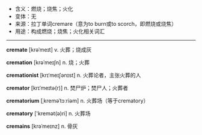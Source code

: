 - <span class="definition">含义：燃烧；烧焦；火化</span>
- <span class="definition">变体：无</span>
- <span class="definition">来源：拉丁单词cremare（意为to burn或to scorch，即燃烧或烧焦）</span>
- <span class="definition">用途：构成燃烧；烧焦；火化相关词汇</span>

---

<span class="vocabulary">**cremate**</span> [krəˈmeɪt] v. 火葬；烧成灰

<span class="vocabulary">**cremation**</span> [krəˈmeɪʃn] n. 烧；火葬

<span class="vocabulary">**cremationist**</span> [krɪˈmeɪʃənɪst] n. 火葬论者，主张火葬的人

<span class="vocabulary">**cremator**</span> [krɪˈmeɪtə(r)] n. 焚尸炉；焚尸人；火葬者

<span class="vocabulary">**crematorium**</span> [ˌkreməˈtɔːriəm] n. 火葬场（等于crematory）

<span class="vocabulary">**crematory**</span> ['kremət(ə)ri] n. 火葬场

<span class="vocabulary">**cremains**</span> [krəˈmeɪnz] n. 骨灰

